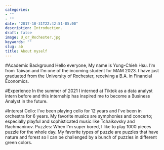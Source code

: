 ```yaml
---
categories:
- ""
- ""
date: "2017-10-31T22:42:51-05:00"
description: Introduction.
draft: false
image: U_or_Rochester.jpg
keywords: ""
slug: ab
title: About myself
---
```

#Academic Background
Hello everyone, My name is Yung-Chieh Hsu. I’m from Taiwan and I’m one of the incoming student for MAM 2023. I have just graduated from the University of Rochester, receiving a B.A. in Financial Economics.    


#Experience
In the summer of 2021 I interned at Tiktok as a data analyst intern before and this internship has inspired me to become a Business Analyst in the future.  


#Interest
Cello: I've been playing cello for 12 years and I've been in orchestra for 6 years. My favorite musics are symphonies and concerto; especially playful and sophisticated music like Tchaikovsky and Rachmaninov. 
Puzzles: When I'm super bored, I like to play 1000 pieces puzzle for the whole day. My favorite types of puzzle are puzzles that have nature and forest so I can be challenged by a bunch of puzzles in different green colors. 